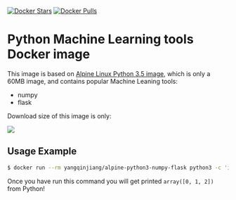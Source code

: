 [![Docker Stars](https://img.shields.io/docker/stars/yangqinjiang/alpine-python3-numpy-flask.svg?style=flat-square)](https://hub.docker.com/r/yangqinjiang/alpine-python3-numpy-flask/)
[![Docker Pulls](https://img.shields.io/docker/pulls/yangqinjiang/alpine-python3-numpy-flask.svg?style=flat-square)](https://hub.docker.com/r/yangqinjiang/alpine-python3-numpy-flask/)


Python Machine Learning tools Docker image
==========================================

This image is based on
[Alpine Linux Python 3.5 image](https://hub.docker.com/r/frolvlad/alpine-python3/),
which is only a 60MB image, and contains popular Machine Leaning tools:

* numpy
* flask

Download size of this image is only:

[![](https://images.microbadger.com/badges/image/yangqinjiang/alpine-python3-numpy-flask.svg)](http://microbadger.com/images/yangqinjiang/alpine-python3-numpy-flask "Get your own image badge on microbadger.com")


Usage Example
-------------

```bash
$ docker run --rm yangqinjiang/alpine-python3-numpy-flask python3 -c 'import numpy; print(numpy.arange(3))'
```

Once you have run this command you will get printed `array([0, 1, 2])` from Python!
